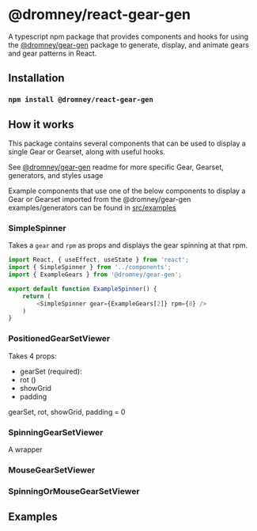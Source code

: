 # @dromney/react-gear-gen
A typescript npm package that provides components and hooks for using the [@dromney/gear-gen](https://github.com/romneyda/gear-gen) package to generate, display, and animate gears and gear patterns in React.

## Installation
### `npm install @dromney/react-gear-gen`

## How it works
This package contains several components that can be used to display a single Gear or Gearset, along with useful hooks.

See [@dromney/gear-gen](github.com/romneyda/gear-gen) readme for more specific Gear, Gearset, generators, and styles usage

Example components that use one of the below components to display a Gear or Gearset imported from the @dromney/gear-gen examples/generators can be found in [src/examples](https://github.com/RomneyDa/react-gear-gen/tree/main/src/examples)

### SimpleSpinner
Takes a `gear` and `rpm` as props and displays the gear spinning at that rpm.

```typescript
import React, { useEffect, useState } from 'react';
import { SimpleSpinner } from '../components';
import { ExampleGears } from '@dromney/gear-gen';

export default function ExampleSpinner() {
    return (
        <SimpleSpinner gear={ExampleGears[2]} rpm={8} />
    )
}
```

### PositionedGearSetViewer

Takes 4 props:
- gearSet (required): 
- rot ()
- showGrid
- padding

gearSet, rot, showGrid, padding = 0

### SpinningGearSetViewer
A wrapper 

### MouseGearSetViewer

### SpinningOrMouseGearSetViewer


## Examples



```

```


